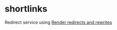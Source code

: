 # shortlinks

Redirect service using [Render redirects and rewrites](https://render.com/docs/redirects-rewrites)
